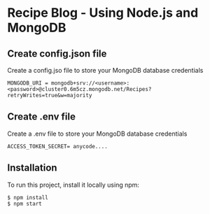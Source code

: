 # Recipe Blog - Using Node.js and MongoDB

## Create config.json file
Create a config.jso file to store your MongoDB database credentials

```
MONGODB_URI = mongodb+srv://<username>:<password>@cluster0.6m5cz.mongodb.net/Recipes?retryWrites=true&w=majority
```
## Create .env file
Create a .env file to store your MongoDB database credentials

```
ACCESS_TOKEN_SECRET= anycode....
```

## Installation
To run this project, install it locally using npm:

```
$ npm install
$ npm start
```
